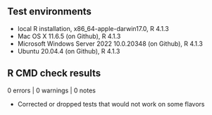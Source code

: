 ## Test environments

* local R installation, x86_64-apple-darwin17.0, R 4.1.3
* Mac OS X 11.6.5 (on Github), R 4.1.3
* Microsoft Windows Server 2022 10.0.20348 (on Github), R 4.1.3
* Ubuntu 20.04.4 (on Github), R 4.1.3

## R CMD check results

0 errors | 0 warnings | 0 notes

* Corrected or dropped tests that would not work on some flavors
